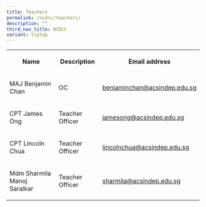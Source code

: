 ```yaml
---
title: Teachers
permalink: /ncdcc/teachers/
description: ""
third_nav_title: NCDCC
variant: tiptap
---
```

<table style="minWidth: 75px">
<colgroup>
<col>
<col>
<col>
</colgroup>
<tbody>
<tr>
<th rowspan="1" colspan="1">
<p>Name</p>
</th>
<th rowspan="1" colspan="1">
<p>Description</p>
</th>
<th rowspan="1" colspan="1">
<p>Email address</p>
</th>
</tr>
<tr>
<td rowspan="1" colspan="1">
<p>MAJ Benjamin Chan</p>
</td>
<td rowspan="1" colspan="1">
<p>OC</p>
</td>
<td rowspan="1" colspan="1">
<p><a href="mailto:benjaminchan@acsindep.edu.sg" rel="noopener noreferrer nofollow" target="_blank">benjaminchan@acsindep.edu.sg</a>
</p>
</td>
</tr>
<tr>
<td rowspan="1" colspan="1">
<p>CPT James Ong</p>
</td>
<td rowspan="1" colspan="1">
<p>Teacher Officer</p>
</td>
<td rowspan="1" colspan="1">
<p><a href="mailto:jamesong@acsindep.edu.sg" rel="noopener noreferrer nofollow" target="_blank">jamesong@acsindep.edu.sg</a>
</p>
</td>
</tr>
<tr>
<td rowspan="1" colspan="1">
<p>CPT Lincoln Chua</p>
</td>
<td rowspan="1" colspan="1">
<p>Teacher Officer</p>
</td>
<td rowspan="1" colspan="1">
<p><a href="mailto:lincolnchua@acsindep.edu.sg" rel="noopener noreferrer nofollow" target="_blank">lincolnchua@acsindep.edu.sg</a>
</p>
</td>
</tr>
<tr>
<td rowspan="1" colspan="1">
<p>Mdm Sharmila Manoj Saralkar</p>
</td>
<td rowspan="1" colspan="1">
<p>Teacher Officer</p>
</td>
<td rowspan="1" colspan="1">
<p><a href="mailto:lincolnchua@acsindep.edu.sg" rel="noopener noreferrer nofollow" target="_blank">sharmila@acsindep.edu.sg</a>
</p>
</td>
</tr>
</tbody>
</table>
<p></p>